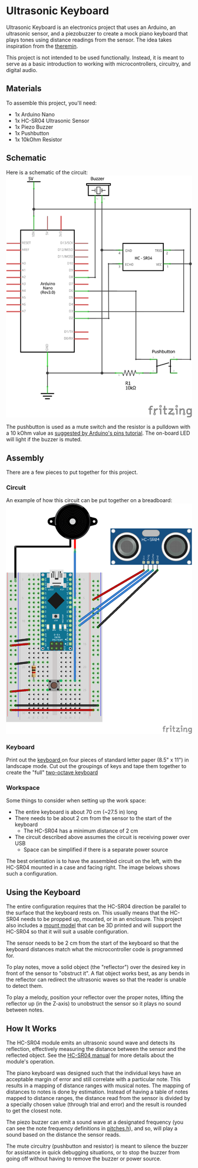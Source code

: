 # Ultrasonic Keyboard

Ultrasonic Keyboard is an electronics project that uses an Arduino, an ultrasonic sensor, and a piezobuzzer to create a mock piano keyboard that plays tones using distance readings from the sensor. The idea takes inspiration from the [theremin](https://en.wikipedia.org/wiki/Theremin).

This project is not intended to be used functionally. Instead, it is meant to serve as a basic introduction to working with microcontrollers, circuitry, and digital audio.

## Materials
To assemble this project, you'll need:
- 1x Arduino Nano
- 1x HC-SR04 Ultrasonic Sensor
- 1x Piezo Buzzer
- 1x Pushbutton
- 1x 10kOhm Resistor

## Schematic
Here is a schematic of the circuit:
![Schematic](schematic.png)

The pushbutton is used as a mute switch and the resistor is a pulldown with a 10 kOhm value as [suggested by Arduino's pins tutorial](https://www.arduino.cc/en/Tutorial/DigitalPins). The on-board LED will light if the buzzer is muted.

## Assembly
There are a few pieces to put together for this project.

### Circuit
An example of how this circuit can be put together on a breadboard:
![Breadboard](breadboard.png)

### Keyboard
Print out the [keyboard ](keyboard_print.svg) on four pieces of standard letter paper (8.5" x 11") in landscape mode. Cut out the groupings of keys and tape them together to create the "full" [two-octave keyboard](keyboard.svg)

### Workspace
Some things to consider when setting up the work space:
- The entire keyboard is about 70 cm (~27.5 in) long
- There needs to be about 2 cm from the sensor to the start of the keyboard
	- The HC-SR04 has a minimum distance of 2 cm
- The circuit described above assumes the circuit is receiving power over USB
	- Space can be simplified if there is a separate power source

The best orientation is to have the assembled circuit on the left, with the HC-SR04 mounted in a case and facing right. The image belows shows such a configuration.

## Using the Keyboard
The entire configuration requires that the HC-SR04 direction be parallel to the surface that the keyboard rests on. This usually means that the HC-SR04 needs to be propped up, mounted, or in an enclosure. This project also includes a [mount model]() that can be 3D printed and will support the HC-SR04 so that it will suit a usable configuration.

The sensor needs to be 2 cm from the start of the keyboard so that the keyboard distances match what the microcontroller code is programmed for.

To play notes, move a solid object (the "reflector") over the desired key in front of the sensor to "obstruct it". A flat object works best, as any bends in the reflector can redirect the ultrasonic waves so that the reader is unable to detect them.

To play a melody, position your reflector over the proper notes, lifting the reflector up (in the Z-axis) to unobstruct the sensor so it plays no sound between notes.

## How It Works
The HC-SR04 module emits an ultrasonic sound wave and detects its reflection, effectively measuring the distance between the sensor and the reflected object. See the [HC-SR04 manual](https://docs.google.com/document/d/1Y-yZnNhMYy7rwhAgyL_pfa39RsB-x2qR4vP8saG73rE/edit#!) for more details about the module's operation.

The piano keyboard was designed such that the individual keys have an acceptable margin of error and still correlate with a particular note. This results in a mapping of distance ranges with musical notes. The mapping of distances to notes is done by estimation. Instead of having a table of notes mapped to distance ranges, the distance read from the sensor is divided by a specially chosen value (through trial and error) and the result is rounded to get the closest note.

The piezo buzzer can emit a sound wave at a designated frequency (you can see the note frequency definitions in [pitches.h](pitches.h)), and so, will play a sound based on the distance the sensor reads.

The mute circuitry (pushbutton and resistor) is meant to silence the buzzer for assistance in quick debugging situations, or to stop the buzzer from going off without having to remove the buzzer or power source.